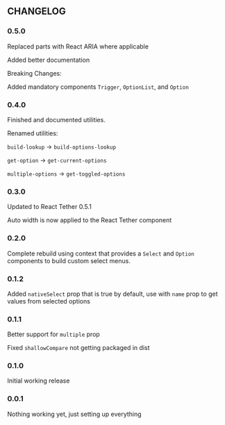 ## CHANGELOG
### 0.5.0
Replaced parts with React ARIA where applicable

Added better documentation

Breaking Changes:

Added mandatory components `Trigger`, `OptionList`, and `Option`

### 0.4.0

Finished and documented utilities.

Renamed utilities:

`build-lookup` -> `build-options-lookup`

`get-option` -> `get-current-options`

`multiple-options` -> `get-toggled-options`

### 0.3.0
Updated to React Tether 0.5.1

Auto width is now applied to the React Tether component

### 0.2.0
Complete rebuild using context that provides a `Select` and `Option` components to build custom select menus.

### 0.1.2
Added `nativeSelect` prop that is true by default, use with `name` prop to get values from selected options

### 0.1.1

Better support for `multiple` prop

Fixed `shallowCompare` not getting packaged in dist

### 0.1.0

Initial working release

### 0.0.1

Nothing working yet, just setting up everything
